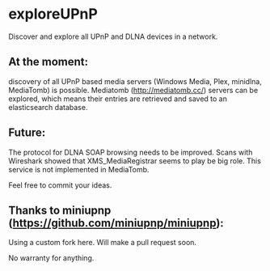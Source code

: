 # exploreUPnP
Discover and explore all UPnP and DLNA devices in a network.

## At the moment:
discovery of all UPnP based media servers (Windows Media, Plex, minidlna, MediaTomb) is possible.
Mediatomb (http://mediatomb.cc/) servers can be explored, which means their entries are retrieved and
saved to an elasticsearch database.

## Future:
The protocol for DLNA SOAP browsing needs to be improved.
Scans with Wireshark showed that XMS_MediaRegistrar seems to play be big role.
This service is not implemented in MediaTomb.

Feel free to commit your ideas. 

## Thanks to miniupnp (https://github.com/miniupnp/miniupnp):
Using a custom fork here. Will make a pull request soon.

No warranty for anything.
